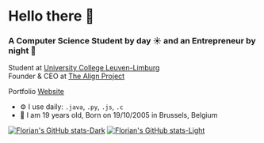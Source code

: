 # Hello there 👋

### A Computer Science Student by day ☀️ and an Entrepreneur by night 🌙

Student at [University College Leuven-Limburg](https://www.ucll.be/en)<br>
Founder & CEO at [The Align Project](https://github.com/The-Align-Project/Align-App)<br>

Portfolio [Website](https://www.braunf.vercel.app/)<br>

- ⚙️ I use daily: `.java`, `.py`, `.js`, `.c`
- 🔞 I am 19 years old, Born on 19/10/2005 in Brussels, Belgium

[![Florian's GitHub stats-Dark](https://github-readme-stats.vercel.app/api/top-langs/?username=ipwnds&layout=compact&theme=dark&bg_color=00000000&hide_border=true#gh-dark-mode-only)](https://github-readme-stats.vercel.app/api/top-langs/?username=ipwnds&layout=compact&theme=dark&bg_color=00000000&hide_border=true#gh-dark-mode-only)
[![Florian's GitHub stats-Light](https://github-readme-stats.vercel.app/api/top-langs/?username=ipwnds&layout=compact&theme=default&bg_color=00000000&hide_border=true#gh-light-mode-only)](https://github-readme-stats.vercel.app/api/top-langs/?username=ipwnds&layout=compact&theme=default&bg_color=00000000&hide_border=true#gh-light-mode-only)


